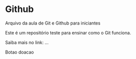 # Github

Arquivo da aula de Git e Github para iniciantes

Este é um repositório teste para ensinar como o Git funciona.

Saiba mais no link: ...

Botao doacao

